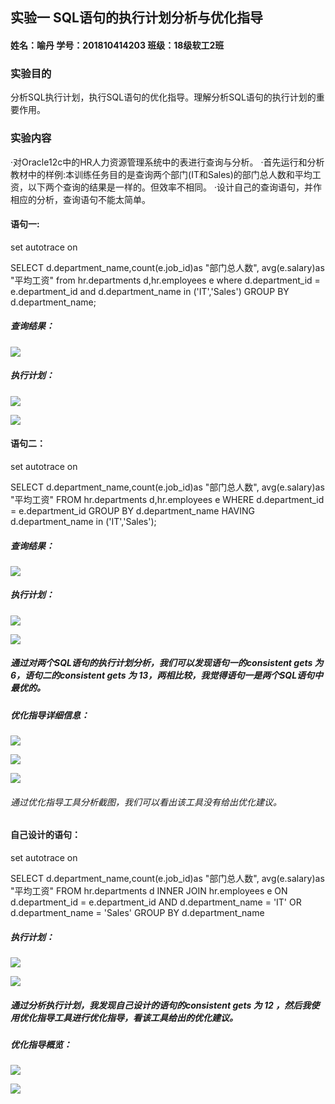 ## 实验一 SQL语句的执行计划分析与优化指导

#### 姓名：喻丹  学号：201810414203   班级：18级软工2班

### 实验目的

分析SQL执行计划，执行SQL语句的优化指导。理解分析SQL语句的执行计划的重要作用。

### 实验内容

·对Oracle12c中的HR人力资源管理系统中的表进行查询与分析。
·首先运行和分析教材中的样例:本训练任务目的是查询两个部门(IT和Sales)的部门总人数和平均工资，以下两个查询的结果是一样的。但效率不相同。
·设计自己的查询语句，并作相应的分析，查询语句不能太简单。

#### 语句一:

set autotrace on

SELECT d.department_name,count(e.job_id)as "部门总人数",
avg(e.salary)as "平均工资"
from hr.departments d,hr.employees e
where d.department_id = e.department_id
and d.department_name in ('IT','Sales')
GROUP BY d.department_name;

##### 查询结果：

![](picture1.png)

##### 执行计划：

![](picture5.png)

![](picture5.1.png)

#### 语句二：

set autotrace on

SELECT d.department_name,count(e.job_id)as "部门总人数",
avg(e.salary)as "平均工资"
FROM hr.departments d,hr.employees e
WHERE d.department_id = e.department_id
GROUP BY d.department_name
HAVING d.department_name in ('IT','Sales');

##### 查询结果：

![](picture2.png)

##### 执行计划：

![](picture6.png)

![](picture6.1.png)

##### 通过对两个SQL语句的执行计划分析，我们可以发现语句一的consistent gets 为 6，语句二的consistent gets 为 13，两相比较，我觉得语句一是两个SQL语句中最优的。

##### 优化指导详细信息：

![](picture3.png)

![](picture3.1.png)

![](picture3.2.png)

###### 通过优化指导工具分析截图，我们可以看出该工具没有给出优化建议。

#### 自己设计的语句：

set autotrace on

SELECT d.department_name,count(e.job_id)as "部门总人数",
avg(e.salary)as "平均工资"
FROM hr.departments d
INNER JOIN
hr.employees e
ON d.department_id = e.department_id
AND d.department_name = 'IT'
OR d.department_name = 'Sales'
GROUP BY d.department_name

##### 执行计划：

![](picture7.png)

![](picture7.1.png)

##### 通过分析执行计划，我发现自己设计的语句的consistent gets 为 12 ，然后我使用优化指导工具进行优化指导，看该工具给出的优化建议。

##### 优化指导概览：

![](picture8.png)

![](picture8.1.png)